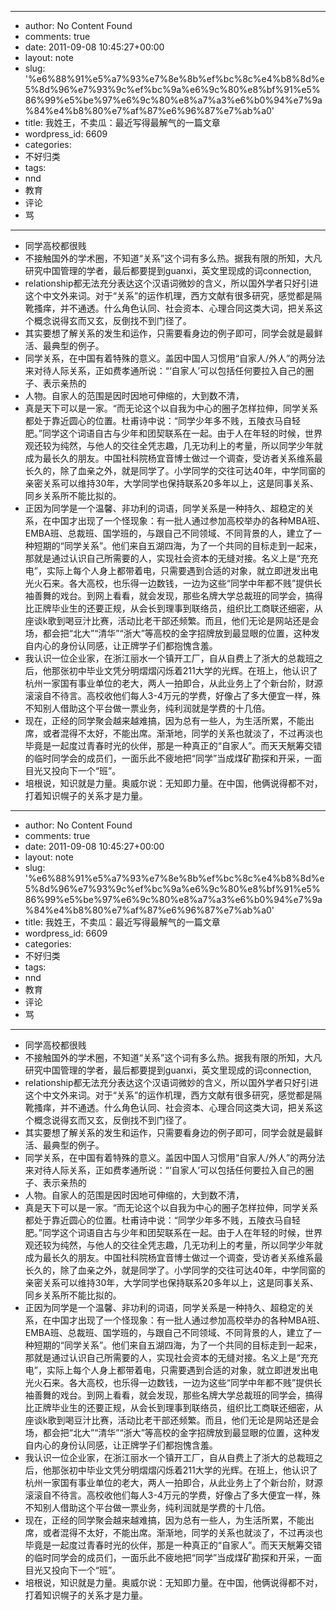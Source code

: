 - --
- author: No Content Found
- comments: true
- date: 2011-09-08 10:45:27+00:00
- layout: note
- slug: '%e6%88%91%e5%a7%93%e7%8e%8b%ef%bc%8c%e4%b8%8d%e5%8d%96%e7%93%9c%ef%bc%9a%e6%9c%80%e8%bf%91%e5%86%99%e5%be%97%e6%9c%80%e8%a7%a3%e6%b0%94%e7%9a%84%e4%b8%80%e7%af%87%e6%96%87%e7%ab%a0'
- title: 我姓王，不卖瓜：最近写得最解气的一篇文章
- wordpress_id: 6609
- categories:
- 不好归类
- tags:
- nnd
- 教育
- 评论
- 骂
- --
- 同学高校都很贱
- 不接触国外的学术圈，不知道“关系”这个词有多么热。据我有限的所知，大凡研究中国管理的学者，最后都要提到guanxi，英文里现成的词connection,
- relationship都无法充分表达这个汉语词微妙的含义，所以国外学者只好引进这个中文外来词。对于“关系”的运作机理，西方文献有很多研究，感觉都是隔靴搔痒，并不通透。什么角色认同、社会资本、心理合同这类大词，把关系这个概念说得玄而又玄，反倒找不到门径了。
- 其实要想了解关系的发生和运作，只需要看身边的例子即可，同学会就是最鲜活、最典型的例子。
- 同学关系，在中国有着特殊的意义。盖因中国人习惯用“自家人/外人”的两分法来对待人际关系，正如费孝通所说：“‘自家人’可以包括任何要拉入自己的圈子、表示亲热的
- 人物。自家人的范围是因时因地可伸缩的，大到数不清，
- 真是天下可以是一家。“而无论这个以自我为中心的圈子怎样拉伸，同学关系都处于靠近圆心的位置。杜甫诗中说：“同学少年多不贱，五陵衣马自轻肥。”同学这个词语自古与少年和团契联系在一起。由于人在年轻的时候，世界观还较为纯然，与他人的交往全凭志趣，几无功利上的考量，所以同学少年就成为最长久的朋友。中国社科院杨宜音博士做过一个调查，受访者关系维系最长久的，除了血亲之外，就是同学了。小学同学的交往可达40年，中学同窗的亲密关系可以维持30年，大学同学也保持联系20多年以上，这是同事关系、同乡关系所不能比拟的。
- 正因为同学是一个温馨、非功利的词语，同学关系是一种持久、超稳定的关系，在中国才出现了一个怪现象：有一批人通过参加高校举办的各种MBA班、EMBA班、总裁班、国学班的，与跟自己不同领域、不同背景的人，建立了一种短期的“同学关系”。他们来自五湖四海，为了一个共同的目标走到一起来，那就是通过认识自己所需要的人，实现社会资本的无缝对接。名义上是“充充电”，实际上每个人身上都带着电，只需要遇到合适的对象，就立即迸发出电光火石来。各大高校，也乐得一边数钱，一边为这些“同学中年都不贱”提供长袖善舞的戏台。到网上看看，就会发现，那些名牌大学总裁班的同学会，搞得比正牌毕业生的还要正规，从会长到理事到联络员，组织比工商联还细密，从座谈k歌到喝豆汁比赛，活动比老干部还频繁。而且，他们无论是网站还是会场，都会把“北大”“清华”“浙大”等高校的金字招牌放到最显眼的位置，这种发自内心的身份认同感，让正牌学子们都抱愧含羞。
- 我认识一位企业家，在浙江丽水一个镇开工厂，自从自费上了浙大的总裁班之后，他那张初中毕业文凭分明熠熠闪烁着211大学的光辉。在班上，他认识了杭州一家国有事业单位的老大，两人一拍即合，从此业务上了个新台阶，财源滚滚自不待言。高校收他们每人3-4万元的学费，好像占了多大便宜一样，殊不知别人借助这个平台做一票业务，纯利润就是学费的十几倍。
- 现在，正经的同学聚会越来越难搞，因为总有一些人，为生活所累，不能出席，或者混得不太好，不能出席。渐渐地，同学的关系也就淡了，不过再淡也毕竟是一起度过青春时光的伙伴，那是一种真正的“自家人”。而天天觥筹交错的临时同学会的成员们，一面乐此不疲地把“同学”当成煤矿勘探和开采，一面目光又投向下一个“班”。
- 培根说，知识就是力量。奥威尔说：无知即力量。在中国，他俩说得都不对，打着知识幌子的关系才是力量。
- --
- author: No Content Found
- comments: true
- date: 2011-09-08 10:45:27+00:00
- layout: note
- slug: '%e6%88%91%e5%a7%93%e7%8e%8b%ef%bc%8c%e4%b8%8d%e5%8d%96%e7%93%9c%ef%bc%9a%e6%9c%80%e8%bf%91%e5%86%99%e5%be%97%e6%9c%80%e8%a7%a3%e6%b0%94%e7%9a%84%e4%b8%80%e7%af%87%e6%96%87%e7%ab%a0'
- title: 我姓王，不卖瓜：最近写得最解气的一篇文章
- wordpress_id: 6609
- categories:
- 不好归类
- tags:
- nnd
- 教育
- 评论
- 骂
- --
- 同学高校都很贱
- 不接触国外的学术圈，不知道“关系”这个词有多么热。据我有限的所知，大凡研究中国管理的学者，最后都要提到guanxi，英文里现成的词connection,
- relationship都无法充分表达这个汉语词微妙的含义，所以国外学者只好引进这个中文外来词。对于“关系”的运作机理，西方文献有很多研究，感觉都是隔靴搔痒，并不通透。什么角色认同、社会资本、心理合同这类大词，把关系这个概念说得玄而又玄，反倒找不到门径了。
- 其实要想了解关系的发生和运作，只需要看身边的例子即可，同学会就是最鲜活、最典型的例子。
- 同学关系，在中国有着特殊的意义。盖因中国人习惯用“自家人/外人”的两分法来对待人际关系，正如费孝通所说：“‘自家人’可以包括任何要拉入自己的圈子、表示亲热的
- 人物。自家人的范围是因时因地可伸缩的，大到数不清，
- 真是天下可以是一家。“而无论这个以自我为中心的圈子怎样拉伸，同学关系都处于靠近圆心的位置。杜甫诗中说：“同学少年多不贱，五陵衣马自轻肥。”同学这个词语自古与少年和团契联系在一起。由于人在年轻的时候，世界观还较为纯然，与他人的交往全凭志趣，几无功利上的考量，所以同学少年就成为最长久的朋友。中国社科院杨宜音博士做过一个调查，受访者关系维系最长久的，除了血亲之外，就是同学了。小学同学的交往可达40年，中学同窗的亲密关系可以维持30年，大学同学也保持联系20多年以上，这是同事关系、同乡关系所不能比拟的。
- 正因为同学是一个温馨、非功利的词语，同学关系是一种持久、超稳定的关系，在中国才出现了一个怪现象：有一批人通过参加高校举办的各种MBA班、EMBA班、总裁班、国学班的，与跟自己不同领域、不同背景的人，建立了一种短期的“同学关系”。他们来自五湖四海，为了一个共同的目标走到一起来，那就是通过认识自己所需要的人，实现社会资本的无缝对接。名义上是“充充电”，实际上每个人身上都带着电，只需要遇到合适的对象，就立即迸发出电光火石来。各大高校，也乐得一边数钱，一边为这些“同学中年都不贱”提供长袖善舞的戏台。到网上看看，就会发现，那些名牌大学总裁班的同学会，搞得比正牌毕业生的还要正规，从会长到理事到联络员，组织比工商联还细密，从座谈k歌到喝豆汁比赛，活动比老干部还频繁。而且，他们无论是网站还是会场，都会把“北大”“清华”“浙大”等高校的金字招牌放到最显眼的位置，这种发自内心的身份认同感，让正牌学子们都抱愧含羞。
- 我认识一位企业家，在浙江丽水一个镇开工厂，自从自费上了浙大的总裁班之后，他那张初中毕业文凭分明熠熠闪烁着211大学的光辉。在班上，他认识了杭州一家国有事业单位的老大，两人一拍即合，从此业务上了个新台阶，财源滚滚自不待言。高校收他们每人3-4万元的学费，好像占了多大便宜一样，殊不知别人借助这个平台做一票业务，纯利润就是学费的十几倍。
- 现在，正经的同学聚会越来越难搞，因为总有一些人，为生活所累，不能出席，或者混得不太好，不能出席。渐渐地，同学的关系也就淡了，不过再淡也毕竟是一起度过青春时光的伙伴，那是一种真正的“自家人”。而天天觥筹交错的临时同学会的成员们，一面乐此不疲地把“同学”当成煤矿勘探和开采，一面目光又投向下一个“班”。
- 培根说，知识就是力量。奥威尔说：无知即力量。在中国，他俩说得都不对，打着知识幌子的关系才是力量。
